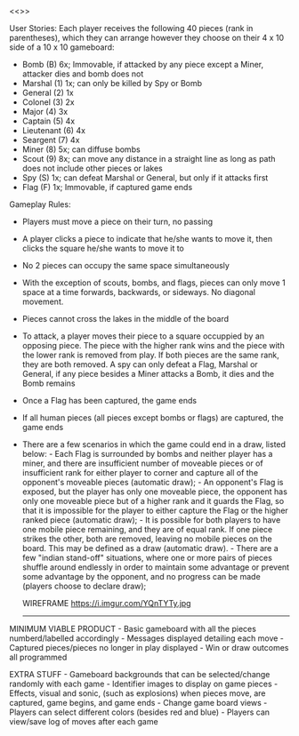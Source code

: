 
<<<STRATEGO>>>


User Stories:
Each player receives the following 40 pieces (rank in parentheses), which they can arrange however they choose on their 4 x 10 side of a 10 x 10 gameboard:
- Bomb (B) 6x; Immovable, if attacked by any piece except a Miner, attacker dies and bomb does not
- Marshal (1) 1x; can only be killed by Spy or Bomb
- General (2) 1x
- Colonel (3) 2x
- Major (4) 3x
- Captain (5) 4x
- Lieutenant (6) 4x
- Seargent (7) 4x
- Miner (8) 5x; can diffuse bombs
- Scout (9) 8x; can move any distance in a straight line as long as path does not include other pieces or lakes
- Spy (S) 1x; can defeat Marshal or General, but only if it attacks first
- Flag (F) 1x; Immovable, if captured game ends

Gameplay Rules:
- Players must move a piece on their turn, no passing
- A player clicks a piece to indicate that he/she wants to move it, then clicks the square he/she wants to move it to
- No 2 pieces can occupy the same space simultaneously
- With the exception of scouts, bombs, and flags, pieces can only move 1 space at a time forwards, backwards, or sideways. No diagonal movement. 
- Pieces cannot cross the lakes in the middle of the board
- To attack, a player moves their piece to a square occuppied by an opposing piece. The piece with the higher rank wins and the piece with the lower rank is removed from play. If both pieces are the same rank, they are both removed. A spy can only defeat a Flag, Marshal or General, if any piece besides a Miner attacks a Bomb, it dies and the Bomb remains
- Once a Flag has been captured, the game ends
- If all human pieces (all pieces except bombs or flags) are captured, the game ends
- There are a few scenarios in which the game could end in a draw, listed below:
        - Each Flag is surrounded by bombs and neither player has a miner, and there are insufficient number of moveable pieces or of insufficient rank for either player to corner and capture all of the opponent's moveable pieces (automatic draw);
        - An opponent's Flag is exposed, but the player has only one moveable piece, the opponent has only one moveable piece but of a higher rank and it guards the Flag, so that it is impossible for the player to either capture the Flag or the higher ranked piece (automatic draw);
        - It is possible for both players to have one mobile piece remaining, and they are of equal rank. If one piece strikes the other, both are removed, leaving no mobile pieces on the board. This may be defined as a draw (automatic draw).
        - There are a few "indian stand-off" situations, where one or more pairs of pieces shuffle around endlessly in order to maintain some advantage or prevent some advantage by the opponent, and no progress can be made (players choose to declare draw);
    
    WIREFRAME
    https://i.imgur.com/YQnTYTy.jpg
    
    ****************************************************************************************************************************************************************
MINIMUM VIABLE PRODUCT
    - Basic gameboard with all the pieces numberd/labelled accordingly
    - Messages displayed detailing each move
    - Captured pieces/pieces no longer in play displayed
    - Win or draw outcomes all programmed

EXTRA STUFF 
    - Gameboard backgrounds that can be selected/change randomly with each game
    - Identifier images to display on game pieces
    - Effects, visual and sonic, (such as explosions) when pieces move, are captured, game begins, and game ends
    - Change game board views
    - Players can select different colors (besides red and blue)
    - Players can view/save log of moves after each game

